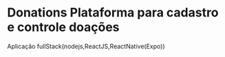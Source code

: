 
# Donations Plataforma para cadastro e controle doações

Aplicação fullStack(nodejs,ReactJS,ReactNative(Expo))
